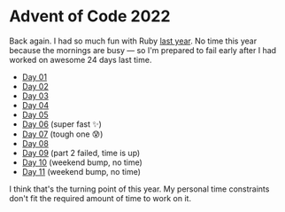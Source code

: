 # Advent of Code 2022

Back again. I had so much fun with Ruby [last year](https://github.com/georgiee/advent-of-code-2021).
No time this year because the mornings are busy — so I'm prepared to fail early after I had worked on awesome 24 days last time.

+ [Day 01](day-01/)
+ [Day 02](day-02/)
+ [Day 03](day-03/)
+ [Day 04](day-04/)
+ [Day 05](day-05/)
+ [Day 06](day-06/) (super fast ✨)
+ [Day 07](day-07/) (tough one 😰)
+ [Day 08](day-08/)
+ [Day 09](day-09/) (part 2 failed, time is up)
+ [Day 10](day-10/) (weekend bump, no time)
+ [Day 11](day-11/) (weekend bump, no time)

I think that's the turning point of this year. My personal time constraints don't fit the required amount of time to work on it. 
